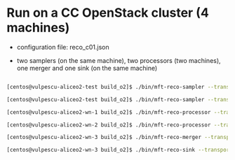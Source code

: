 Run on a CC OpenStack cluster (4 machines)
==========================================

* configuration file: reco_c01.json

* two samplers (on the same machine), two processors (two machines), one merger and one sink (on the same machine)

```bash

[centos@vulpescu-aliceo2-test build_o2]$ ./bin/mft-reco-sampler --transport zeromq --id sampler1 --mq-config reco_c01.json --file-name hits_1.root --branch-name MFTHits --branch-name EventHeader. --out-channel data-out 

[centos@vulpescu-aliceo2-test build_o2]$ ./bin/mft-reco-sampler --transport zeromq --id sampler2 --mq-config reco_c01.json --file-name hits_2.root --branch-name MFTHits --branch-name EventHeader. --out-channel data-out

[centos@vulpescu-aliceo2-wn-1 build_o2]$ ./bin/mft-reco-processor --transport zeromq --id processor1 --mq-config reco_c01.json --task-name FindTracks --in-channel data-in --out-channel data-out

[centos@vulpescu-aliceo2-wn-2 build_o2]$ ./bin/mft-reco-processor --transport zeromq --id processor2 --mq-config reco_c01.json --task-name FindTracks --in-channel data-in --out-channel data-out

[centos@vulpescu-aliceo2-wn-3 build_o2]$ ./bin/mft-reco-merger --transport zeromq --id merger1 --mq-config reco_c01.json

[centos@vulpescu-aliceo2-wn-3 build_o2]$ ./bin/mft-reco-sink --transport zeromq --id sink1 --mq-config reco_c01.json --file-name tracks.root --class-name "TClonesArray(o2::MFT::Track)" --branch-name MFTTracks --class-name "AliceO2::MFT::EventHeader" --branch-name EventHeader. --in-channel data-in

```
